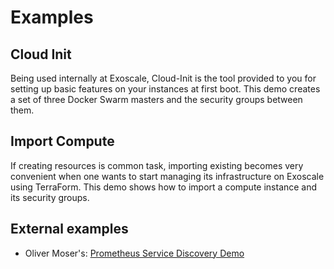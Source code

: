 # Examples

## Cloud Init

Being used internally at Exoscale, Cloud-Init is the tool provided to you for
setting up basic features on your instances at first boot. This demo creates
a set of three Docker Swarm masters and the security groups between them.

## Import Compute

If creating resources is common task, importing existing becomes very
convenient when one wants to start managing its infrastructure on Exoscale
using TerraForm. This demo shows how to import a compute instance and its
security groups.

## External examples

- Oliver Moser's: [Prometheus Service Discovery Demo](https://github.com/olmoser/infracoders-reloaded)
